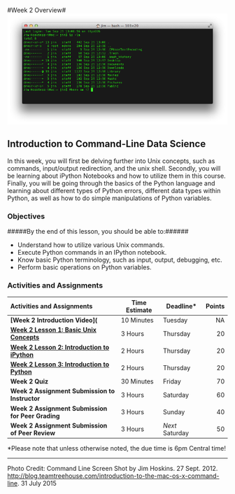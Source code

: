 #Week 2 Overview#
![Command line image](images/command-line.png)
## Introduction to Command-Line Data Science ##

In this week, you will first be delving further into Unix concepts, such as commands, input/output redirection, and the unix shell.  Secondly, you will be learning about iPython Notebooks and how to utilize them in this course.  Finally, you will be going through the basics of the Python language and learning about different types of Python errors, different data types within Python, as well as how to do simple manipulations of Python variables.

### Objectives ###

#####By the end of this lesson, you should be able to:######

- Understand how to utilize various Unix commands.
- Execute Python commands in an IPython notebook.
- Know basic Python terminology, such as input, output, debugging, etc.
- Perform basic operations on Python variables.



### Activities and Assignments ###

|Activities and Assignments | Time Estimate | Deadline* | Points|
|:------| -----|-------|----------:|
|**[Week 2 Introduction Video](** | 10 Minutes | Tuesday | NA|
|**[Week 2 Lesson 1: Basic Unix Concepts](lesson1.md)**| 3 Hours |Thursday| 20|
|**[Week 2 Lesson 2: Introduction to iPython](lesson2.md)**| 2 Hours | Thursday | 20 |
|**[Week 2 Lesson 3: Introduction to Python](lesson3.md)**| 2 Hours | Thursday| 20 |
|**Week 2 Quiz**| 30 Minutes | Friday | 70|
|**Week 2 Assignment Submission to Instructor**| 3 Hours | Saturday | 60 | 
|**Week 2 Assignment Submission for Peer Grading**| 3 Hours | Sunday | 40 | 
|**Week 2 Assignment Submission of Peer Review**| 3 Hours | *Next* Saturday | 50 | 

*Please note that unless otherwise noted, the due time is 6pm Central time!

----------

Photo Credit: Command Line Screen Shot by Jim Hoskins. 27 Sept. 2012. http://blog.teamtreehouse.com/introduction-to-the-mac-os-x-command-line. 31 July 2015
